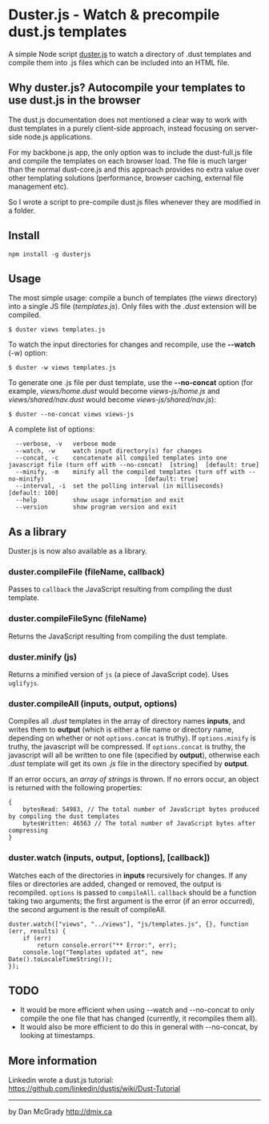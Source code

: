 Duster.js - Watch & precompile dust.js templates
=============

A simple Node script <a href="https://github.com/dmix/dusterjs">duster.js</a> to watch a directory of .dust templates and compile them into .js files which can be included into an HTML file.

## Why duster.js? Autocompile your templates to use dust.js in the browser
The dust.js documentation does not mentioned a clear way to work with dust templates in a purely client-side approach, instead focusing on server-side node.js applications.

For my backbone.js app, the only option was to include the dust-full.js file and compile the templates on each browser load. The file is much larger than the normal dust-core.js and this approach provides no extra value over other templating solutions (performance, browser caching, external file management etc).

So I wrote a script to pre-compile dust.js files whenever they are modified in a folder.

## Install

    npm install -g dusterjs

## Usage

The most simple usage: compile a bunch of templates (the *views* directory) into a single JS file (*templates.js*). Only files with the *.dust* extension will be compiled.

    $ duster views templates.js

To watch the input directories for changes and recompile, use the **--watch** (-w) option: 

    $ duster -w views templates.js

To generate one .js file per dust template, use the **--no-concat** option (for example, *views/home.dust* would become *views-js/home.js* and *views/shared/nav.dust* would become *views-js/shared/nav.js*):

    $ duster --no-concat views views-js

A complete list of options:

      --verbose, -v   verbose mode
      --watch, -w     watch input directory(s) for changes
      --concat, -c    concatenate all compiled templates into one javascript file (turn off with --no-concat)  [string]  [default: true]
      --minify, -m    minify all the compiled templates (turn off with --no-minify)                            [default: true]
      --interval, -i  set the polling interval (in milliseconds)                                               [default: 100]
      --help          show usage information and exit
      --version       show program version and exit

##  As a library

Duster.js is now also available as a library.

### duster.compileFile (fileName, callback)

Passes to ```callback``` the JavaScript resulting from compiling the dust template.

### duster.compileFileSync (fileName)

Returns the JavaScript resulting from compiling the dust template.

### duster.minify (js)

Returns a minified version of ```js``` (a piece of JavaScript code). Uses ```uglifyjs```.

### duster.compileAll (inputs, output, options) 

Compiles all *.dust* templates in the array of directory names **inputs**, and writes them to **output** (which is either a file name or directory name, depending on whether or not ```options.concat``` is truthy). If ```options.minify``` is truthy, the javascript will be compressed. If ```options.concat``` is truthy, the javascript will all be written to one file (specified by **output**), otherwise each *.dust* template will get its own *.js* file in the directory specified by **output**.

If an error occurs, an *array of strings* is thrown. If no errors occur, an object is returned with the following properties:

    {
        bytesRead: 54983, // The total number of JavaScript bytes produced by compiling the dust templates
        bytesWritten: 46563 // The total number of JavaScript bytes after compressing
    }

### duster.watch (inputs, output, [options], [callback]) 

Watches each of the directories in **inputs** recursively for changes. If any files or directories are added, changed or removed, the output is recompiled. ```options``` is passed to ```compileAll```. ```callback``` should be a function taking two arguments; the first argument is the error (if an error occurred), the second argument is the result of compileAll.

    duster.watch(["views", "../views"], "js/templates.js", {}, function (err, results) {
        if (err) 
            return console.error("** Error:", err);
        console.log("Templates updated at", new Date().toLocaleTimeString());
    });

## TODO

 * It would be more efficient when using --watch and --no-concat to only compile the one file that has changed (currently, it recompiles them all).
 * It would also be more efficient to do this in general with --no-concat, by looking at timestamps.

##  More information

Linkedin wrote a dust.js tutorial: https://github.com/linkedin/dustjs/wiki/Dust-Tutorial

---
by Dan McGrady http://dmix.ca

